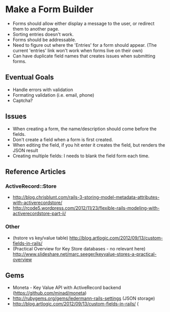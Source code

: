 # Make a Form Builder

* Forms should allow either display a message to the user, or redirect them to another page.
* Sorting entries doesn't work.
* Forms should be addressable.
* Need to figure out where the 'Entries' for a form should appear. (The current 'entries' link won't work when forms live on their own)
* Can have duplicate field names that creates issues when submitting forms.

## Eventual Goals

* Handle errors with validation
* Formating validation (i.e. email, phone)
* Captcha?


## Issues

* When creating a form, the name/description should come before the fields.
* Don't create a field when a form is first created.
* When editing the field, if you hit enter it creates the field, but renders the JSON result
* Creating multiple fields: I needs to blank the field form each time.

## Reference Articles

### ActiveRecord::Store

* http://blog.chrisblunt.com/rails-3-storing-model-metadata-attributes-with-activerecordstore/
* http://rcode5.wordpress.com/2012/11/23/flexible-rails-modeling-with-activerecordstore-part-ii/

### Other

* (hstore vs key/value table) http://blog.artlogic.com/2012/09/13/custom-fields-in-rails/
* (Practical Overview for Key Store databases - no relevant here) http://www.slideshare.net/marc.seeger/keyvalue-stores-a-practical-overview

## Gems

* Moneta - Key Value API with ActiveRecord backend (https://github.com/minad/moneta)
* http://rubygems.org/gems/ledermann-rails-settings (JSON storage)
* http://blog.artlogic.com/2012/09/13/custom-fields-in-rails/ (